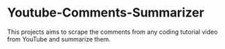# Youtube-Comments-Summarizer
This projects aims to scrape the comments from any coding tutorial video from YouTube and summarize them.
